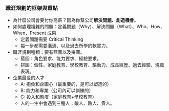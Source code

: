 
### 職涯規劃的框架與重點

* 為什麼公司會要付你高薪？因為你幫公司**解決問題、創造機會**。
* 如何處理複雜的問題：定義問題（Why）、解決問題（What）、Who、How、When、Present 成果
	* 定義問題需要 Critical Thinking
	* 每一步都需要溝通、以及過去所學的軟實力。
* 職涯規劃種類：要有藍圖以及拼圖。
	* 藍圖：角色要求、能力要求、經驗要求。
	* 拼圖：個性、家庭教育、學校教育、驅動力、成長經歷、過去經驗、現職表現。
* 企業最愛的人才
	* A: 抱負和企圖心（最重要的，是可以塑造的）
	* B: 能力和專業（公司內可以訓練的）
	* C: 投入和態度（家庭教育+學校教育）
	* 人的一生中會遇到三種人：敵人、路人、貴人。
	  